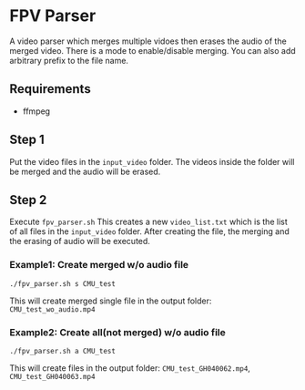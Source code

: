 # FPV Parser

A video parser which merges multiple vidoes then erases the audio of the merged video.
There is a mode to enable/disable merging. You can also add arbitrary prefix to the file name.

## Requirements
- ffmpeg

## Step 1
Put the video files in the `input_video` folder.
The videos inside the folder will be merged and the audio will be erased.

## Step 2
Execute `fpv_parser.sh`
This creates a new `video_list.txt` which is the list of all files in the `input_video` folder.
After creating the file, the merging and the erasing of audio will be executed.

### Example1: Create merged w/o audio file
`./fpv_parser.sh s CMU_test`

This will create merged single file in the output folder: `CMU_test_wo_audio.mp4`

### Example2: Create all(not merged) w/o audio file
`./fpv_parser.sh a CMU_test`

This will create files in the output folder: `CMU_test_GH040062.mp4`, `CMU_test_GH040063.mp4`

